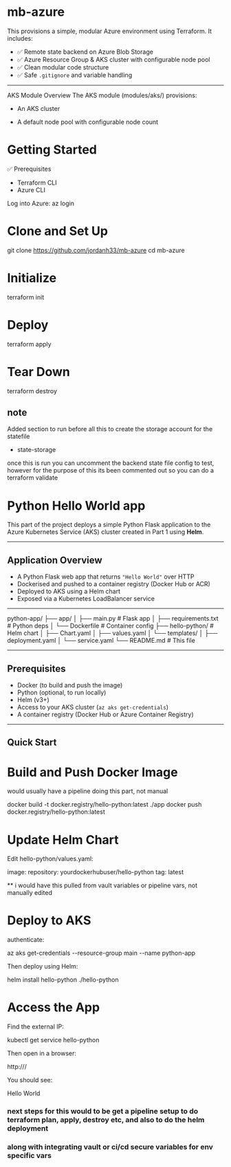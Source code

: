 # mb-azure

This provisions a simple, modular Azure environment using Terraform. It includes:

- ✅ Remote state backend on Azure Blob Storage
- ✅ Azure Resource Group & AKS cluster with configurable node pool
- ✅ Clean modular code structure
- ✅ Safe `.gitignore` and variable handling

---

AKS Module Overview
The AKS module (modules/aks/) provisions:

- An AKS cluster

- A default node pool with configurable node count

# Getting Started
✅ Prerequisites
- Terraform CLI
- Azure CLI

Log into Azure: az login

# Clone and Set Up
git clone https://github.com/jordanh33/mb-azure
cd mb-azure

# Initialize
terraform init
# Deploy
terraform apply
# Tear Down
terraform destroy

## note 
Added section to run before all this to create the storage account for the statefile 
- state-storage

once this is run you can uncomment the backend state file config to test, however for the purpose of this its been commented out so you can do a terraform validate 


# Python Hello World app



This part of the project deploys a simple Python Flask application to the Azure Kubernetes Service (AKS) cluster created in Part 1 using **Helm**.

---

## Application Overview

- A Python Flask web app that returns `"Hello World"` over HTTP
- Dockerised and pushed to a container registry (Docker Hub or ACR)
- Deployed to AKS using a Helm chart
- Exposed via a Kubernetes LoadBalancer service

---
python-app/
├── app/
│ ├── main.py # Flask app
│ ├── requirements.txt # Python deps
│ └── Dockerfile # Container config
├── hello-python/ # Helm chart
│ ├── Chart.yaml
│ ├── values.yaml
│ └── templates/
│ ├── deployment.yaml
│ └── service.yaml
└── README.md # This file


---

## Prerequisites

- Docker (to build and push the image)
- Python (optional, to run locally)
- Helm (v3+)
- Access to your AKS cluster (`az aks get-credentials`)
- A container registry (Docker Hub or Azure Container Registry)

---

## Quick Start

# Build and Push Docker Image
would usually have a pipeline doing this part, not manual 

docker build -t docker.registry/hello-python:latest ./app
docker push docker.registry/hello-python:latest

# Update Helm Chart
Edit hello-python/values.yaml:

image:
  repository: yourdockerhubuser/hello-python
  tag: latest

** i would have this pulled from vault variables or pipeline vars, not manually edited 

# Deploy to AKS

authenticate:

az aks get-credentials --resource-group main --name python-app

Then deploy using Helm:

helm install hello-python ./hello-python

# Access the App
Find the external IP:

kubectl get service hello-python

Then open in a browser:

http://<EXTERNAL-IP>/

You should see:

Hello World

### next steps for this would to be get a pipeline setup to do terraform plan, apply, destroy etc, and also to do the helm deployment 
### along with integrating vault or ci/cd secure variables for env specific vars 











